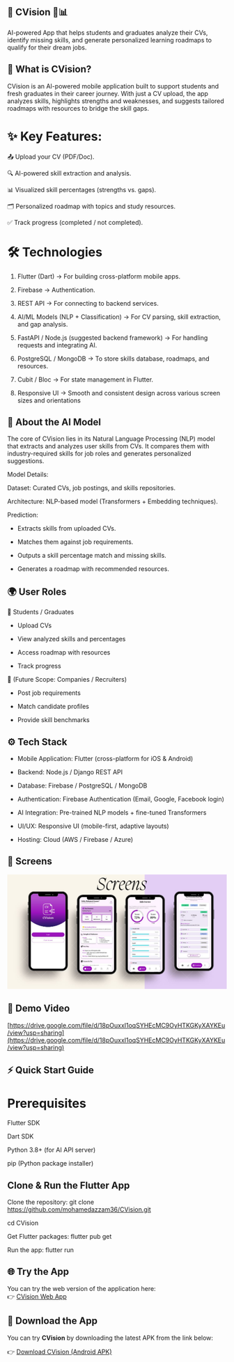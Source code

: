 ## 📄 CVision 🤖📊

AI-powered App that helps students and graduates analyze their CVs, identify missing skills, and generate personalized learning roadmaps to qualify for their dream jobs.

## 📱 What is CVision?

CVision is an AI-powered mobile application built to support students and fresh graduates in their career journey. With just a CV upload, the app analyzes skills, highlights strengths and weaknesses, and suggests tailored roadmaps with resources to bridge the skill gaps.

# ✨ Key Features:

📤 Upload your CV (PDF/Doc).

🔍 AI-powered skill extraction and analysis.

📊 Visualized skill percentages (strengths vs. gaps).

🗂️ Personalized roadmap with topics and study resources.

✅ Track progress (completed / not completed).

# 🛠️ Technologies 

1. Flutter (Dart) → For building cross-platform mobile apps.

2. Firebase → Authentication.

3. REST API → For connecting to backend services.

4. AI/ML Models (NLP + Classification) → For CV parsing, skill extraction, and gap analysis.

5. FastAPI / Node.js (suggested backend framework) → For handling requests and integrating AI.

6. PostgreSQL / MongoDB → To store skills database, roadmaps, and resources.

7. Cubit / Bloc → For state management in Flutter.

8. Responsive UI → Smooth and consistent design across various screen sizes and orientations

## 🧠 About the AI Model

The core of CVision lies in its Natural Language Processing (NLP) model that extracts and analyzes user skills from CVs.
It compares them with industry-required skills for job roles and generates personalized suggestions.

Model Details:

Dataset: Curated CVs, job postings, and skills repositories.

Architecture: NLP-based model (Transformers + Embedding techniques).

Prediction:

- Extracts skills from uploaded CVs.

- Matches them against job requirements.

- Outputs a skill percentage match and missing skills.

- Generates a roadmap with recommended resources.

## 🌍 User Roles

👤 Students / Graduates

- Upload CVs

- View analyzed skills and percentages

- Access roadmap with resources

- Track progress

🏢 (Future Scope: Companies / Recruiters)

- Post job requirements

- Match candidate profiles

- Provide skill benchmarks

## ⚙️ Tech Stack

- Mobile Application: Flutter (cross-platform for iOS & Android)

- Backend: Node.js / Django REST API

- Database: Firebase / PostgreSQL / MongoDB

- Authentication: Firebase Authentication (Email, Google, Facebook login)

- AI Integration: Pre-trained NLP models + fine-tuned Transformers

- UI/UX: Responsive UI (mobile-first, adaptive layouts)

- Hosting: Cloud (AWS / Firebase / Azure)

## 📸 Screens

![CVision Demo](./assets/images/cvision_demo.JPG)

## 🎥 Demo Video

[https://drive.google.com/file/d/18pOuxxI1oqSYHEcMC9OyHTKGKyXAYKEu/view?usp=sharing](https://drive.google.com/file/d/18pOuxxI1oqSYHEcMC9OyHTKGKyXAYKEu/view?usp=sharing)

## ⚡ Quick Start Guide

# Prerequisites

Flutter SDK

Dart SDK

Python 3.8+ (for AI API server)

pip (Python package installer)

## Clone & Run the Flutter App
Clone the repository:
git clone https://github.com/mohamedazzam36/CVision.git

cd CVision

Get Flutter packages:
flutter pub get

Run the app:
flutter run

## 🌐 Try the App

You can try the web version of the application here:  
👉 [CVision Web App](http://cvision-app.netlify.app/)

## 📲 Download the App  
You can try **CVision** by downloading the latest APK from the link below:  

👉 [Download CVision (Android APK)](https://drive.google.com/file/d/1bASkEswEHo8AIJV13swj0AHEwmDLf7c-/view?usp=sharing)
